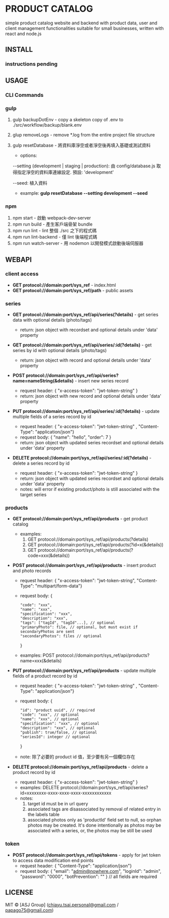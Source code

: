 # PRODUCT CATALOG

simple product catalog website and backend with product data, user and client management functionalities suitable for small businesses, written with react and node.js

## INSTALL

### instructions pending

## USAGE

### CLI Commands

### gulp

1. gulp backupDotEnv - copy a skeleton copy of .env to ./src/workflow/backup/blank.env
2. glup removeLogs - remove *.log from the entire project file structure
3. gulp resetDatabase - 將資料庫淨空或者淨空後再填入基礎或測試資料

   * options:

    --setting (development | staging | production): 由 config/database.js 取得指定淨空的資料庫連線設定. 預設: 'development'

    --seed: 植入資料

   * example: **gulp resetDatabase --setting development --seed**

### npm

1. npm start - 啟動 webpack-dev-server
2. npm run build - 產生客戶端骨架 bundle
3. npm run lint - lint 整個 ./src 之下的程式碼
4. npm run lint-backend - 僅 lint 後端程式碼
5. npm run watch-server - 用 nodemon 以開發模式啟動後端伺服器

## WEBAPI

### client access

* **GET protocol://domain:port/sys_ref** - index.html
* **GET protocol://domain:port/sys_ref/path** - public assets

### series

* **GET protocol://domain:port/sys_ref/api/series(?details)** - get series data with optional details (photo/tags)

  * return: json object with recordset and optional details under 'data' property

* **GET protocol://domain:port/sys_ref/api/series/:id(?details)** - get series by id with optional details (photo/tags)

  * return: json object with record and optional details under 'data' property

* **POST protocol://domain:port/sys_ref/api/series?name=nameString(&details)** - insert new series record

  * request header: { "x-access-token": "jwt-token-string" }
  * return: json object with new record and optional details under 'data' property

* **PUT protocol://domain:port/sys_ref/api/series/:id(?details)** - update multiple fields of a series record by id

  * request header: { "x-access-token": "jwt-token-string" , "Content-Type": "application/json"}
  * request body: { "name": "hello", "order": 7 }
  * return: json object with updated series recordset and optional details under 'data' property

* **DELETE protocol://domain:port/sys_ref/api/series/:id(?details)** - delete a series record by id

  * request header: { "x-access-token": "jwt-token-string" }
  * return: json object with updated series recordset and optional details under 'data' property
  * notes: will error if existing product/photo is still associated with the target series

### products

* **GET    protocol://domain:port/sys_ref/api/products** - get product catalog

  * examples:
    1. GET protocol://domain:port/sys_ref/api/products(?details)
    2. GET protocol://domain:port/sys_ref/api/products(?id=x(&details))
    3. GET protocol://domain:port/sys_ref/api/products(?code=xxx(&details))

* **POST protocol://domain:port/sys_ref/api/products** - insert product and photo records

  * request header: { "x-access-token": "jwt-token-string", "Content-Type": "multipart/form-data"}
  * request body: {

        "code": "xxx",
        "name": "xxx",
        "specification": "xxx",
        "description": "xxx",
        "tags": ["tagId", "tagId"...], // optional
        "primaryPhoto": file, // optional, but must exist if secondaryPhotos are sent
        "secondaryPhotos": files // optional

    }
  * examples: POST protocol://domain:port/sys_ref/api/products?name=xxx(&details)

* **PUT protocol://domain:port/sys_ref/api/products** - update multiple fields of a product record by id

  * request header: { "x-access-token": "jwt-token-string" , "Content-Type": "application/json"}
  * request body: {

        "id": "product uuid", // required
        "code": "xxx", // optional
        "name": "xxx", // optional
        "specification": "xxx", // optional
        "description": "xxx", // optional
        "publish": true/false, // optional
        "seriesId": integer // optional

    }
  * note: 除了必要的 product id 值，至少要有另一個欄位存在

* **DELETE protocol://domain:port/sys_ref/api/products** - delete a product record by id

  * request header: { "x-access-token": "jwt-token-string" }
  * examples: DELETE protocol://domain:port/sys_ref/api/series?id=xxxxxxxx-xxxx-xxxx-xxxx-xxxxxxxxxxxx
  * notes:
    1. target id must be in url query
    2. associated tags are disassociated by removal of related entry in the labels table
    3. associated photos only as 'productId' field set to null, so orphan photos may be created.  It's done intentionally as photos may be associated with a series, or, the photos may be still be used

### token

* **POST   protocol://domain:port/sys_ref/api/tokens** - apply for jwt token to access data modification end points
  * request header: { "Content-Type": "application/json"}
  * request body: { "email": "admin@nowhere.com", "loginId": "admin", "password": "0000", "botPrevention": "" } // all fields are required

## LICENSE

MIT © [ASJ Group] (chiayu.tsai.personal@gmail.com / papago75@gmail.com)
